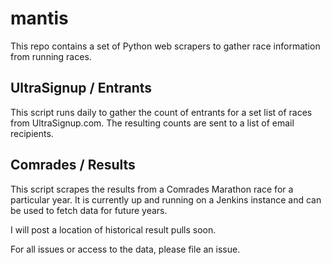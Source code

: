 # mantis

This repo contains a set of Python web scrapers to gather race information from running races.

## UltraSignup / Entrants

This script runs daily to gather the count of entrants for a set list of races from UltraSignup.com. The resulting counts are sent to a list of email recipients.


## Comrades / Results

This script scrapes the results from a Comrades Marathon race for a particular year. It is currently up and running on a Jenkins instance and can be used to fetch data for future years.

I will post a location of historical result pulls soon.

For all issues or access to the data, please file an issue.

